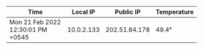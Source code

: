 | Time     | Local IP | Public IP | Temperature |
| ----------- | ----------- | ----------- | ----------- |
| Mon 21 Feb 2022 12:30:01 PM +0545      | 10.0.2.133     | 202.51.84.178  | 49.4° |
